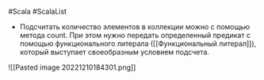 #Scala #ScalaList 

* Подсчитать количество элементов в коллекции можно с помощью метода count. При этом нужно передать определенный предикат с помощью функционального литерала ([[Функциональный литерал]]), который выступает своеобразным условием подсчета. 

![[Pasted image 20221210184301.png]]